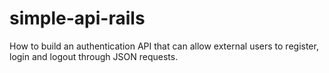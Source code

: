 # simple-api-rails
How to build an authentication API that can allow external users to register, login and logout through JSON requests. 
